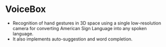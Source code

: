 # VoiceBox

- Recognition of hand gestures in 3D space using a single low-resolution camera for converting American Sign Language into any spoken language. 
- It also implements auto-suggestion and word completion. 
